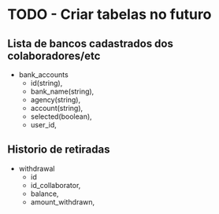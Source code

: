 # TODO - Criar tabelas no futuro

## Lista de bancos cadastrados dos colaboradores/etc
- bank_accounts
	- id(string),
	- bank_name(string),
	- agency(string),
	- account(string),
	- selected(boolean),
	- user_id,


## Historio de retiradas
- withdrawal
	- id
	- id_collaborator,
	- balance,
	- amount_withdrawn, 
		
		